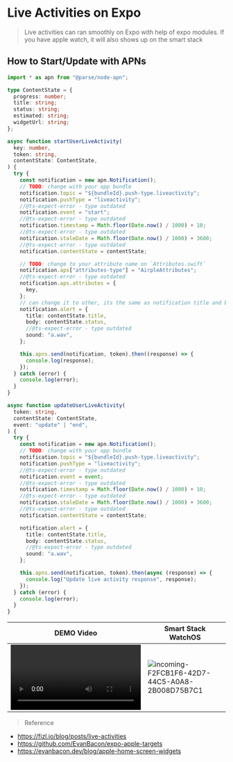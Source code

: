 # Live Activities on Expo
> Live activities can ran smoothly on Expo with help of expo modules. If you have apple watch, it will also shows up on the smart stack

## How to Start/Update with APNs
```ts
import * as apn from "@parse/node-apn";

type ContentState = {
  progress: number;
  title: string;
  status: string;
  estimated: string;
  widgetUrl: string;
};

async function startUserLiveActivity(
  key: number,
  token: string,
  contentState: ContentState,
) {
  try {
    const notification = new apn.Notification();
    // TODO: change with your app bundle
    notification.topic = "${bundleId}.push-type.liveactivity";
    notification.pushType = "liveactivity";
    //@ts-expect-error - type outdated
    notification.event = "start";
    //@ts-expect-error - type outdated
    notification.timestamp = Math.floor(Date.now() / 1000) + 10;
    //@ts-expect-error - type outdated
    notification.staleDate = Math.floor(Date.now() / 1000) + 3600;
    //@ts-expect-error - type outdated
    notification.contentState = contentState;

    // TODO: change to your attribute name on `Attributes.swift`
    notification.aps["attributes-type"] = "AirpleAttributes";
    //@ts-expect-error - type outdated
    notification.aps.attributes = {
      key,
    };
    // can change it to other, its the same as notification title and body
    notification.alert = {
      title: contentState.title,
      body: contentState.status,
      //@ts-expect-error - type outdated
      sound: "a.wav",
    };

    this.apns.send(notification, token).then((response) => {
      console.log(response);
    });
  } catch (error) {
    console.log(error);
  }
}

async function updateUserLiveActivity(
  token: string,
  contentState: ContentState,
  event: "update" | "end",
) {
  try {
    const notification = new apn.Notification();
    // TODO: change with your app bundle
    notification.topic = "${bundleId}.push-type.liveactivity";
    notification.pushType = "liveactivity";
    //@ts-expect-error - type outdated
    notification.event = event;
    //@ts-expect-error - type outdated
    notification.timestamp = Math.floor(Date.now() / 1000) + 10;
    //@ts-expect-error - type outdated
    notification.staleDate = Math.floor(Date.now() / 1000) + 3600;
    //@ts-expect-error - type outdated
    notification.contentState = contentState;

    notification.alert = {
      title: contentState.title,
      body: contentState.status,
      //@ts-expect-error - type outdated
      sound: "a.wav",
    };

    this.apns.send(notification, token).then(async (response) => {
      console.log("Update live activity response", response);
    });
  } catch (error) {
    console.log(error);
  }
}

```


| DEMO Video                                                                                           | Smart Stack WatchOS |
| ---------------------------------------------------------------------------------------------------- | -------------------------- |
| <video src="https://github.com/user-attachments/assets/11a53477-caef-4548-a76b-0b32ec326b56" />      | ![incoming-F2FCB1F6-42D7-44C5-A0A8-2B008D75B7C1](https://github.com/user-attachments/assets/95d2bc3b-8255-490f-98a4-634fe4b546b4) |

> Reference
- https://fizl.io/blog/posts/live-activities
- https://github.com/EvanBacon/expo-apple-targets
- https://evanbacon.dev/blog/apple-home-screen-widgets

